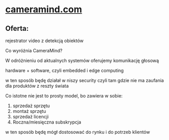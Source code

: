 # [cameramind.com](https://www.cameramind.com/)



## Oferta:

rejestrator video z detekcją obiektów 

Co wyróżnia CameraMind?

W odróżnieniu od aktualnych systemów oferujemy komunikację głosową

hardware + software, czyli embedded i edge computing



w ten sposób będę działał w niszy security 
czyli tam gdzie nie ma zaufania dla produktów z reszty świata

Co istotne nie jest to prosty model, bo zawiera w sobie:
1. sprzedaż sprzętu
2. montaż sprzętu
3. sprzedaż licencji
4. Roczna/miesięczna subskrypcja

w ten sposób będę mógł dostosować do rynku i do potrzeb klientów
